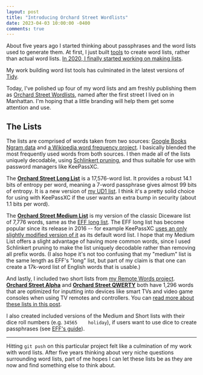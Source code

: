 ```yaml
---
layout: post
title: "Introducing Orchard Street Wordlists"
date: 2023-04-03 10:00:00 -0400
comments: true
---
```


About five years ago I started thinking about passphrases and the word lists used to generate them. At first, I just built [tools](https://sts10.github.io/2018/05/05/compound-passphrase-list-safety-checker.html) to create word lists, rather than actual word lists. [In 2020, I finally started working on making lists](https://sts10.github.io/2020/09/30/making-a-word-list.html). 

My work building word list tools has culminated in the latest versions of [Tidy](https://github.com/sts10/tidy).

Today, I've polished up four of my word lists and am freshly publishing them as [Orchard Street Wordlists](https://github.com/sts10/orchard-street-wordlists), named after the first street I lived on in Manhattan. I'm hoping that a little branding will help them get some attention and use.

## The Lists

The lists are comprised of words taken from two sources: [Google Books Ngram data](https://storage.googleapis.com/books/ngrams/books/datasetsv3.html) and [a Wikipedia word frequency project](https://github.com/IlyaSemenov/wikipedia-word-frequency/). I basically blended the most frequently used words from both sources. I then made all of the lists uniquely decodable, using [Schlinkert pruning](https://sts10.github.io/2022/08/12/efficiently-pruning-until-uniquely-decodable.html), and thus suitable for use with password managers like KeePassXC.

The [**Orchard Street Long List**](https://github.com/sts10/orchard-street-wordlists/blob/main/lists/orchard-street-long.txt) is a 17,576-word list. It provides a robust 14.1 bits of entropy per word, meaning a 7-word passphrase gives almost 99 bits of entropy. It is a new version of [my UD1 list](https://github.com/sts10/generated-wordlists/blob/main/lists/experimental/ud1.txt). I think it's a pretty solid choice for using with KeePassXC if the user wants an extra bump in security (about 1.1 bits per word).

The [**Orchard Street Medium List**](https://github.com/sts10/orchard-street-wordlists/blob/main/lists/orchard-street-medium.txt) is my version of the classic Diceware list of 7,776 words, same as the [EFF long list](https://www.eff.org/deeplinks/2016/07/new-wordlists-random-passphrases). The EFF long list has become popular since its release in 2016 -- for example KeePassXC [uses an only slightly modified version of it](https://github.com/keepassxreboot/keepassxc/blob/develop/share/wordlists/eff_large.wordlist) as its default word list. I hope that my Medium List offers a slight advantage of having more common words, since I used Schlinkert pruning to make the list uniquely decodable rather than removing all prefix words. (I also hope it's not too confusing that my "medium" list is the same length as EFF's "long" list, but part of my claim is that one can create a 17k-word list of English words that is usable.)

And lastly, I included two short lists from [my Remote Words project](https://github.com/sts10/remote-words). [**Orchard Street Alpha**](https://github.com/sts10/orchard-street-wordlists/blob/main/lists/orchard-street-alpha.txt) and [**Orchard Street QWERTY**](https://github.com/sts10/orchard-street-wordlists/blob/main/lists/orchard-street-qwerty.txt) both have 1,296 words that are optimized for inputting into devices like smart TVs and video game consoles when using TV remotes and controllers. You can [read more about these lists in this post](https://sts10.github.io/2022/10/24/a-good-netflix-password.html).

I also created included versions of the Medium and Short lists with their dice roll numbers (e.g. `34565	holiday`), if users want to use dice to create passphrases (see [EFF's guide](https://www.eff.org/dice)).

---

Hitting `git push` on this particular project felt like a culmination of my work with word lists. After five years thinking about very niche questions surrounding word lists, part of me hopes I can let these lists be as they are now and find something else to think about.
